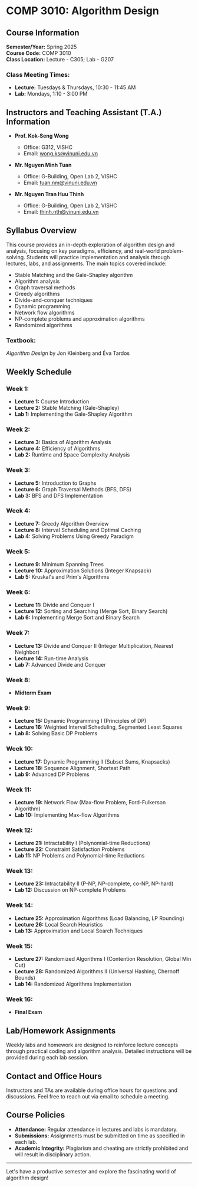 # COMP 3010: Algorithm Design

## Course Information
**Semester/Year:** Spring 2025  
**Course Code:** COMP 3010  
**Class Location:** Lecture - C305; Lab - G207  

### Class Meeting Times:
- **Lecture:** Tuesdays & Thursdays, 10:30 - 11:45 AM  
- **Lab:** Mondays, 1:10 - 3:00 PM  

## Instructors and Teaching Assistant (T.A.) Information
- **Prof. Kok-Seng Wong**  
  - Office: G312, VISHC  
  - Email: wong.ks@vinuni.edu.vn  

- **Mr. Nguyen Minh Tuan**  
  - Office: G-Building, Open Lab 2, VISHC  
  - Email: tuan.nm@vinuni.edu.vn  

- **Mr. Nguyen Tran Huu Thinh**  
  - Office: G-Building, Open Lab 2, VISHC  
  - Email: thinh.nth@vinuni.edu.vn  

## Syllabus Overview
This course provides an in-depth exploration of algorithm design and analysis, focusing on key paradigms, efficiency, and real-world problem-solving. Students will practice implementation and analysis through lectures, labs, and assignments. The main topics covered include:
- Stable Matching and the Gale-Shapley algorithm
- Algorithm analysis
- Graph traversal methods
- Greedy algorithms
- Divide-and-conquer techniques
- Dynamic programming
- Network flow algorithms
- NP-complete problems and approximation algorithms
- Randomized algorithms

### Textbook:
*Algorithm Design* by Jon Kleinberg and Éva Tardos

## Weekly Schedule
### Week 1:
- **Lecture 1:** Course Introduction
- **Lecture 2:** Stable Matching (Gale-Shapley)
- **Lab 1:** Implementing the Gale-Shapley Algorithm

### Week 2:
- **Lecture 3:** Basics of Algorithm Analysis
- **Lecture 4:** Efficiency of Algorithms
- **Lab 2:** Runtime and Space Complexity Analysis

### Week 3:
- **Lecture 5:** Introduction to Graphs
- **Lecture 6:** Graph Traversal Methods (BFS, DFS)
- **Lab 3:** BFS and DFS Implementation

### Week 4:
- **Lecture 7:** Greedy Algorithm Overview
- **Lecture 8:** Interval Scheduling and Optimal Caching
- **Lab 4:** Solving Problems Using Greedy Paradigm

### Week 5:
- **Lecture 9:** Minimum Spanning Trees
- **Lecture 10:** Approximation Solutions (Integer Knapsack)
- **Lab 5:** Kruskal's and Prim's Algorithms

### Week 6:
- **Lecture 11:** Divide and Conquer I
- **Lecture 12:** Sorting and Searching (Merge Sort, Binary Search)
- **Lab 6:** Implementing Merge Sort and Binary Search

### Week 7:
- **Lecture 13:** Divide and Conquer II (Integer Multiplication, Nearest Neighbor)
- **Lecture 14:** Run-time Analysis
- **Lab 7:** Advanced Divide and Conquer

### Week 8:
- **Midterm Exam**

### Week 9:
- **Lecture 15:** Dynamic Programming I (Principles of DP)
- **Lecture 16:** Weighted Interval Scheduling, Segmented Least Squares
- **Lab 8:** Solving Basic DP Problems

### Week 10:
- **Lecture 17:** Dynamic Programming II (Subset Sums, Knapsacks)
- **Lecture 18:** Sequence Alignment, Shortest Path
- **Lab 9:** Advanced DP Problems

### Week 11:
- **Lecture 19:** Network Flow (Max-flow Problem, Ford-Fulkerson Algorithm)
- **Lab 10:** Implementing Max-flow Algorithms

### Week 12:
- **Lecture 21:** Intractability I (Polynomial-time Reductions)
- **Lecture 22:** Constraint Satisfaction Problems
- **Lab 11:** NP Problems and Polynomial-time Reductions

### Week 13:
- **Lecture 23:** Intractability II (P-NP, NP-complete, co-NP, NP-hard)
- **Lab 12:** Discussion on NP-complete Problems

### Week 14:
- **Lecture 25:** Approximation Algorithms (Load Balancing, LP Rounding)
- **Lecture 26:** Local Search Heuristics
- **Lab 13:** Approximation and Local Search Techniques

### Week 15:
- **Lecture 27:** Randomized Algorithms I (Contention Resolution, Global Min Cut)
- **Lecture 28:** Randomized Algorithms II (Universal Hashing, Chernoff Bounds)
- **Lab 14:** Randomized Algorithms Implementation

### Week 16:
- **Final Exam**

## Lab/Homework Assignments
Weekly labs and homework are designed to reinforce lecture concepts through practical coding and algorithm analysis. Detailed instructions will be provided during each lab session.

## Contact and Office Hours
Instructors and TAs are available during office hours for questions and discussions. Feel free to reach out via email to schedule a meeting.

## Course Policies
- **Attendance:** Regular attendance in lectures and labs is mandatory.
- **Submissions:** Assignments must be submitted on time as specified in each lab.
- **Academic Integrity:** Plagiarism and cheating are strictly prohibited and will result in disciplinary action.

---

Let's have a productive semester and explore the fascinating world of algorithm design!
